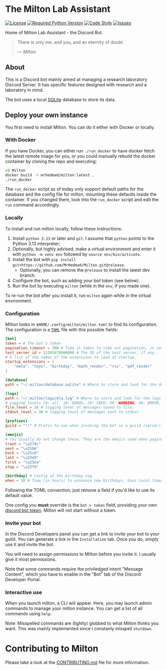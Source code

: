 # The Milton Lab Assistant
[![License](https://img.shields.io/github/license/MrHedmad/Milton?style=flat-square)](https://choosealicense.com/licenses/mit/)
[![Required Python Version](https://img.shields.io/badge/Python-3.10-blue?style=flat-square)](https://python.org)
[![Code Style](https://img.shields.io/badge/style-Black-black?style=flat-square)](https://github.com/psf/black)
[![Issues](https://img.shields.io/github/issues/mrhedmad/milton?style=flat-square)](https://github.com/MrHedmad/Milton/issues)

Home of Milton Lab Assistant - the Discord Bot.
> There is only me, and you, and an eternity of doubt.
>
> — <cite>Milton</cite>

## About
This is a Discord bot mainly aimed at managing a research laboratory Discord Server.
It has specific features designed with research and a laboratory in mind.

The bot uses a local [SQLite](https://https://www.sqlite.org/index.html/) database to store its data.

## Deploy your own instance
You first need to install Milton. You can do it either with Docker or locally.

### With Docker
If you have Docker, you can either run `./run_docker` to have docker fetch the latest remote image for you,
or you could manually rebuild the docker container by cloning the repo and executing:
```bash
cd Milton
docker build -t mrhedmad/milton:latest .
./run_docker
```
The `run_docker` script as of today only support default paths for the database and the config file for milton,
mounting these defaults inside the container.
If you changed them, look into the `run_docker` script and edit the `run` command accordingly.

### Locally
To install and run milton locally, follow these instructions:
1. Install `python 3.13` or later and `git`.
   I assume that `python` points to the Python 3.13 interpreter;
2. Optionally, but highly advised, make a virtual environment and enter it with
   `python -m venv env` followed by `source env/bin/activate`.
3. Install the bot with `pip install git+https://github.com/MrHedmad/Milton.git@release`.
   - Optionally, you can remove the `@release` to install the latest dev branch.
4. Configure the bot, such as adding your bot token (see below).
5. Run the bot by executing `milton` (while in the `env`, if you made one).

To re-run the bot after you install it, run `milton` again while in the virtual environment.

### Configuration
Milton looks in `$HOME/.config/milton/milton.toml` to find its configuration.
The configuration is a [`TOML`](https://toml.io/en/) file with this possible
fields:
```toml
[bot]
token = # The bot's token
pagination_timeout = 300 # Time it takes to time out pagination, in seconds
test_server_id = 12345678900000 # The ID of the test server, if any.
# A list of the names of the extensions to load at startup.
startup_extensions = [
    "meta", "toys", "birthday", "math_render", "rss", "pdf_render"
]

[database]
path = "~/.milton/database.sqlite" # Where to store and look for the database file

[logs]
path = "~/.milton/logs/mla.log" # Where to store and look for the logs
# Logging levels (0: all, 10: DEBUG, 20: INFO, 30: WARNING, 40: ERROR, 50: CRITICAL)
file_level = 10 # logging level of messages saved to file.
stdout_level = 30 # logging level of messages sent to stdout.

[prefixes]
guild = "!!" # Prefix to use when invoking the bot in a guild (server).

[emojis]
# You usually do not change these. They are the emojis used when paginating.
trash = "\u274c"
next = "\u25b6"
back = "\u25c0"
last = "\u23e9"
first = "\u23ea"
stop = "\u23f9"

[birthday] # Config of the birthday cog
when = 10 # Time (in hours) to announce new birthdays. Uses local timezone.
```

Following the TOML convention, just remove a field if you'd like to use its
default value.

One config you **must** override is the `bot > token` field,
providing your own [discord bot token](https://discord.com/developers/applications).
Milton will not start without a token.

### Invite your bot
In the Discord Developers panel you can get a link to invite your bot to your guild.
You can generate a link in the `Installation` tab.
Once you do, simply use it and invite the bot.

You will need to assign permissions to Milton before you invite it.
I usually give it most permissions.

Note that some commands require the priviledged intent "Message Content", which
you have to enable in the "Bot" tab of the Discord Developer Portal.

### Interactive use
When you launch milton, a CLI will appear.
Here, you may launch admin commands to manage your milton instance.
You can get a list of all commands using `help`.

Note: Misspelled commands are (lightly) globbed to what Milton thinks you want.
This was mainly implemented since I constanly misspell `shutdown`.

# Contributing to Milton

Please take a look at the [CONTRIBUTING.md](CONTRIBUTING.md) file for more information.

